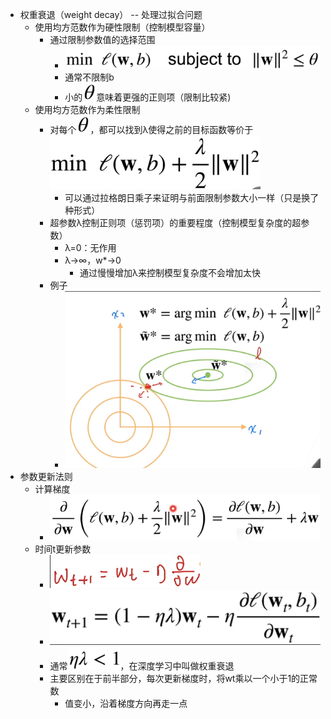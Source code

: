 * 权重衰退（weight decay） -- 处理过拟合问题
  * 使用均方范数作为硬性限制（控制模型容量）
    * 通过限制参数值的选择范围
      * ![image-20210715101916985](权重衰退.assets/image-20210715101916985.png)
      * 通常不限制b
      * 小的![image-20210715101930215](权重衰退.assets/image-20210715101930215.png)意味着更强的正则项（限制比较紧)
  * 使用均方范数作为柔性限制
    * 对每个![image-20210715101937238](权重衰退.assets/image-20210715101937238.png)，都可以找到λ使得之前的目标函数等价于![image-20210715101951441](权重衰退.assets/image-20210715101951441.png)
      * 可以通过拉格朗日乘子来证明与前面限制参数大小一样（只是换了种形式）
    * 超参数λ控制正则项（惩罚项）的重要程度（控制模型复杂度的超参数）
      * λ=0：无作用
      * λ->∞，w*->0
        * 通过慢慢增加λ来控制模型复杂度不会增加太快
    * 例子
      * ![image-20210715102004261](权重衰退.assets/image-20210715102004261.png)
* 参数更新法则
  * 计算梯度
    * ![image-20210715102019145](权重衰退.assets/image-20210715102019145.png)
  * 时间t更新参数
    * ![image-20210715102029289](权重衰退.assets/image-20210715102029289.png)
    * ![image-20210715102041019](权重衰退.assets/image-20210715102041019.png)
    * 通常![image-20210715102055065](权重衰退.assets/image-20210715102055065.png)，在深度学习中叫做权重衰退
    * 主要区别在于前半部分，每次更新梯度时，将wt乘以一个小于1的正常数
      * 值变小，沿着梯度方向再走一点

